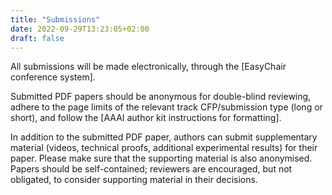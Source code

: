 ```yaml
---
title: "Submissions"
date: 2022-09-29T13:23:05+02:00
draft: false
---
```


All submissions will be made electronically, through the [EasyChair conference system]<!---(https://easychair.org/conferences/?conf=icaps23).-->.

Submitted PDF papers should be anonymous for double-blind reviewing, adhere to the page limits of the relevant track CFP/submission type (long or short), and follow the [AAAI author kit instructions for formatting]<!---(https://www.aaai.org/Publications/Templates/AuthorKit24.zip).-->.

In addition to the submitted PDF paper, authors can submit supplementary material (videos, technical proofs, additional experimental results) for their paper. Please make sure that the supporting material is also anonymised. Papers should be self-contained; reviewers are encouraged, but not obligated, to consider supporting material in their decisions.
